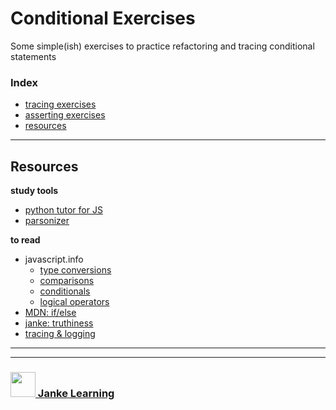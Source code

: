 # Conditional Exercises

Some simple(ish) exercises to practice refactoring and tracing conditional statements

### Index
* [tracing exercises](./tracing-paths.md)
* [asserting exercises](./asserting-paths.md)
* [resources](#resources)

---

## Resources


__study tools__
* [python tutor for JS](http://www.pythontutor.com/live.html#code=&cumulative=false&heapPrimitives=nevernest&mode=display&origin=opt-live.js&py=js&rawInputLstJSON=%5B%5D&textReferences=false)
* [parsonizer](https://janke-learning.org/parsonizer)

__to read__
* javascript.info
    * [type conversions](https://javascript.info/type-conversions)
    * [comparisons](https://javascript.info/comparison)
    * [conditionals](https://javascript.info/ifelse)
    * [logical operators](https://javascript.info/logical-operators)
* [MDN: if/else](https://developer.mozilla.org/en-US/docs/Web/JavaScript/Reference/Statements/if...else)
* [janke: truthiness](https://github.com/janke-learning/truthiness)
* [tracing & logging](https://github.com/janke-learning/trace-and-log)


___
___
### <a href="http://janke-learning.org" target="_blank"><img src="https://user-images.githubusercontent.com/18554853/50098409-22575780-021c-11e9-99e1-962787adaded.png" width="40" height="40"></img> Janke Learning</a>
